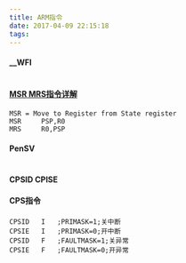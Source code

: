 ```yaml
---
title: ARM指令
date: 2017-04-09 22:15:18
tags:
---
```

#### __WFI

```

```
#### [MSR MRS指令详解](http://blog.csdn.net/wavemcu/article/details/6737302)

```
MSR = Move to Register from State register
MSR     PSP,R0
MRS     R0,PSP
```
#### PenSV

```

```
#### CPSID CPISE

#### CPS指令

```
CPSID   I   ;PRIMASK=1;关中断 
CPSIE   I   ;PRIMASK=0;开中断
CPSID   F   ;FAULTMASK=1;关异常
CPSIE   F   ;FAULTMASK=0;开异常
```



